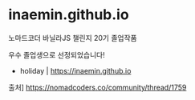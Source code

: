 # inaemin.github.io
노마드코더 바닐라JS 챌린지 20기 졸업작품

우수 졸업생으로 선정되었습니다!
- holiday | https://inaemin.github.io

출처] https://nomadcoders.co/community/thread/1759
